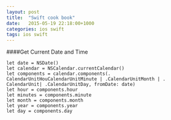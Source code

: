 ```yaml
---
layout: post
title:  "Swift cook book"
date:   2015-05-19 22:18:00+1000
categories: ios swift
tags: ios swift
---
```


####Get Current Date and Time 

    let date = NSDate()
    let calendar = NSCalendar.currentCalendar()
    let components = calendar.components(. CalendarUnitHouCalendarUnitMinute | .CalendarUnitMonth | . CalendarUnit| .CalendarUnitDay, fromDate: date)
    let hour = components.hour
    let minutes = components.minute
    let month = components.month
    let year = components.year
    let day = components.day





